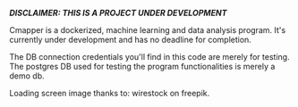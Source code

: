 ***DISCLAIMER: THIS IS A PROJECT UNDER DEVELOPMENT*** 

Cmapper is a dockerized, machine learning and data analysis program. It's currently under 
development and has no deadline for completion.

The DB connection credentials you'll find in this code are merely for testing. The postgres
DB used for testing the program functionalities is merely a demo db. 

Loading screen image thanks to: wirestock on freepik. 